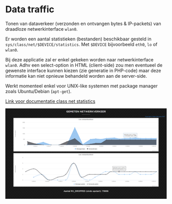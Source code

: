 # Data traffic
Tonen van dataverkeer (verzonden en ontvangen bytes & IP-packets) van draadloze netwerkinterface `wlan0`.

Er worden een aantal statistieken (bestanden) beschikbaar gesteld in `sys/class/net/$DEVICE/statistics`. Met `$DEVICE` bijvoorbeeld `eth0`, `lo` of `wlan0`.

Bij deze applicatie zal er enkel gekeken worden naar netwerkinterface `wlan0`. Adhv een select-option in HTML (client-side) zou men eventueel de gewenste interface kunnen kiezen (zie generatie in PHP-code) maar deze informatie kan niet opnieuw behandeld worden aan de server-side.

Werkt momenteel enkel voor UNIX-like systemen met package manager zoals Ubuntu/Debian (`apt-get`).

[Link voor documentatie class net statistics](https://www.kernel.org/doc/Documentation/ABI/testing/sysfs-class-net-statistics)

![Demonstratie applicatie](img/Demo.PNG)